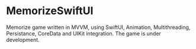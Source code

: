 # MemorizeSwiftUI
Memorize game written in MVVM, using SwiftUI, Animation, Multithreading, Persistance, CoreData and UIKit integration.
The game is under development.
